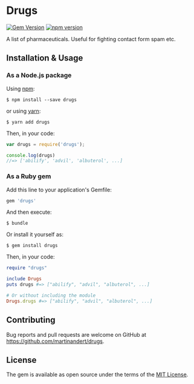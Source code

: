 # Drugs

[![Gem Version](https://badge.fury.io/rb/drugs.svg)](https://rubygems.org/gems/drugs)
[![npm version](https://badge.fury.io/js/drugs.svg)](https://www.npmjs.com/package/drugs)

A list of pharmaceuticals. Useful for fighting contact form spam etc.


## Installation & Usage

### As a Node.js package

Using [npm](https://www.npmjs.com/):

```
$ npm install --save drugs
```

or using [yarn](https://yarnpkg.com/):

```
$ yarn add drugs
```

Then, in your code:

```js
var drugs = require('drugs');

console.log(drugs)
//=> ['abilify', 'advil', 'albuterol', ...]
```

### As a Ruby gem

Add this line to your application's Gemfile:

```ruby
gem 'drugs'
```

And then execute:

    $ bundle

Or install it yourself as:

    $ gem install drugs

Then, in your code:

```ruby
require "drugs"

include Drugs
puts drugs #=> ["abilify", "advil", "albuterol", ...]

# Or without including the module
Drugs.drugs #=> ["abilify", "advil", "albuterol", ...]
```


## Contributing

Bug reports and pull requests are welcome on GitHub at https://github.com/martinandert/drugs.


## License

The gem is available as open source under the terms of the [MIT License](http://opensource.org/licenses/MIT).

